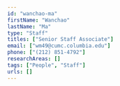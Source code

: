 ```yaml
---
id: "wanchao-ma"
firstName: "Wanchao"
lastName: "Ma"
type: "Staff"
titles: ["Senior Staff Associate"]
email: ["wm49@cumc.columbia.edu"]
phone: ["(212) 851-4792"]
researchAreas: []
tags: ["People", "Staff"]
urls: []
---
```

